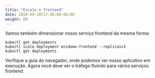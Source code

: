 ```yaml
---
title: "Escale o frontend"
date: 2018-09-18T17:40:09-05:00
weight: 60
---
```


Vamos também dimensionar nosso serviço frontend da mesma forma:
```
kubectl get deployments
kubectl scale deployment ecsdemo-frontend --replicas=3
kubectl get deployments
```

Verifique a guia do navegador, onde podemos ver nosso aplicativo em execução. Agora você deve ver o tráfego fluindo para vários serviços frontend.
